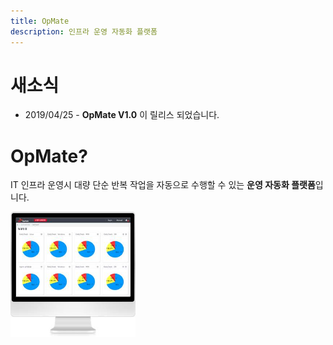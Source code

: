 ```yaml
---
title: OpMate
description: 인프라 운영 자동화 플랫폼
---
```


# 새소식

- 2019/04/25 - **OpMate V1.0** 이 릴리스 되었습니다.

# OpMate?

IT 인프라 운영시 대량 단순 반복 작업을 자동으로 수행할 수 있는 **운영 자동화 플랫폼**입니다.

<img src="/img/dashboard.jpg" width="200" height="200"></img>
